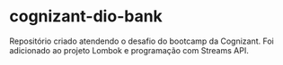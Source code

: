 # cognizant-dio-bank

Repositório criado atendendo o desafio do bootcamp da Cognizant. Foi adicionado ao projeto Lombok e programação com Streams API.
